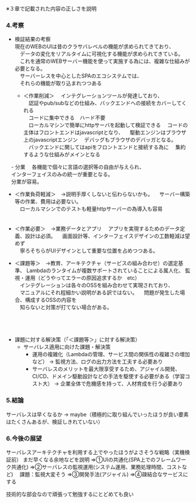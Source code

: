 ※３章で記載された内容の正しさを説明

### 4.考察
- 検証結果の考察  
  現在のWEBのUIは昔のクラサバレベルの機能が求められてきており、  
　データの変化をリアルタイムに可視化する機能が求められてきている。  
　これを通常のWEBサーバー機能を使って実施する為には、複雑な仕組みが必要となる。  
　サーバーレスを中心としたSPAのエコシステムでは、  
　それらの機能が取り込まれつつある  

  - ＜作業削減＞
　インテグレーションツールが発達しており、  
　認証やpub/subなどの仕組み、バックエンドへの接続をカバーしてくれる  
　コードに集中できる　ハード不要  
　ローカルマシンで簡単にhttpサーバを起動して検証できる
　コードの主体はフロントエンドはjavascriptとなり、
　駆動エンジンはブラウザ上のjavascriptエンジン
　デバッグもブラウザのデバッガとなる。  
　バックエンドに関してはapiをフロントエンドと接続する為に
　集約するような仕組みがメインとなる  

　- 分業
　各機能で個々に言語の選択等の自由が与えられ、  
　インターフェイスのみの統一が重要となる。  
　分業が容易。

  - ＜作業負荷軽減＞　→説明手厚くしないと伝わらないかも。
　サーバー構築等の作業、費用は必要ない。  
　ローカルマシンでのテストも軽量httpサーバーの為導入も容易  
　 
　
  - ＜作業必要＞　→業務データとアプリ
　アプリを実現するためのデータ定義、設計は必須。
　画面設計等、インターフェイスデザインの工数軽減は望めず  
　寧ろそちらがUIデザインとして重要な位置を占めつつある。  

  - ＜課題等＞　→教育、アーキテクチャ（サービスの組み合わせ）の選定基準、
               Lambdaのランタイムが複数サポートされていることによる属人化、
               監視・運用（どうやってエラーの原因追求するか　etc）  
　インテグレーションは各々のOSSを組み合わせて実現されており、  
　マニュアルにそれ程細かい説明がある訳ではない。 
　問題が発生した場合、構成するOSSの内容を  
　知らないと対策が打てない場合がある。  
　

　
- 課題に対する解決策（「＜課題等＞」に対する解決策）
  - サーバレス適用に向けた課題・解決策
    - 運用の複雑化（Lambdaの管理、サービス間の関係性の複雑さの増加など） → 監視方法、ログの出力方法を工夫する必要あり
    - サーバレスのメリットを最大限享受するため、アジャイル開発、CI/CD、ドメイン駆動設計などの手法を駆使する必要がある（学習コスト大） → 企業全体で危機感を持って、人材育成を行う必要あり

### 5.結論
サーバレスは早くなるか
→ maybe（積極的に取り組んでいったほうが良い要素はたくさんあるが、検証しきれていない）

### 6.今後の展望
サーバレスアーキテクチャを利用する上でやったほうがよさそうな戦略（実機検証前）
まだ早くなる余地などを説明
⇒①UIの共通化(SPA上でのフレームワーク共通化)
⇒②サーバレスの監視運用(システム運用、業務処理時間、コストなど)
　課題：監視大変そう
⇒③開発手法(アジャイル)
⇒④疎結合なサービスにする

技術的な部会なので頑張って勉強するにとどめても良い
